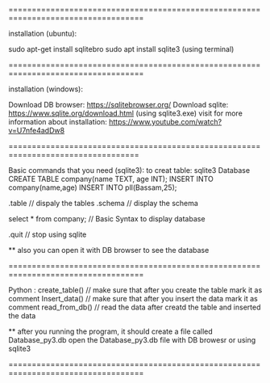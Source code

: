 
===================================================================================

installation (ubuntu):

sudo apt-get install sqlitebro
sudo apt install sqlite3 (using terminal)

===================================================================================

installation (windows):

Download DB browser: https://sqlitebrowser.org/
Download sqlite: https://www.sqlite.org/download.html (using sqlite3.exe) 
visit for more information about installation: https://www.youtube.com/watch?v=U7nfe4adDw8 

==================================================================================

Basic commands that you need (sqlite3): 
to creat table: sqlite3 Database
		CREATE TABLE company(name TEXT, age INT);
		INSERT INTO company(name,age)
		INSERT INTO pll(Bassam,25);
		
.table  // dispaly the tables 
.schema // display the schema 

select * from company; // Basic Syntax to display database 

.quit // stop using sqlite 

** also you can open it with DB browser to see the database 

===================================================================================

Python : 
create_table() // make sure that after you create the table mark it as comment 
Insert_data()  // make sure that after you insert the data  mark it as comment 
read_from_db() // read the data after creatd the table and inserted the data

** after you running the program, it should create a file called Database_py3.db 
   open the Database_py3.db file with DB browesr or using sqlite3
   
===================================================================================





		
   


